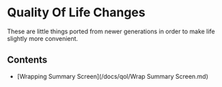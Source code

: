 # Quality Of Life Changes

These are little things ported from newer generations in order to make life slightly more convenient.

## Contents
- [Wrapping Summary Screen](/docs/qol/Wrap Summary Screen.md)